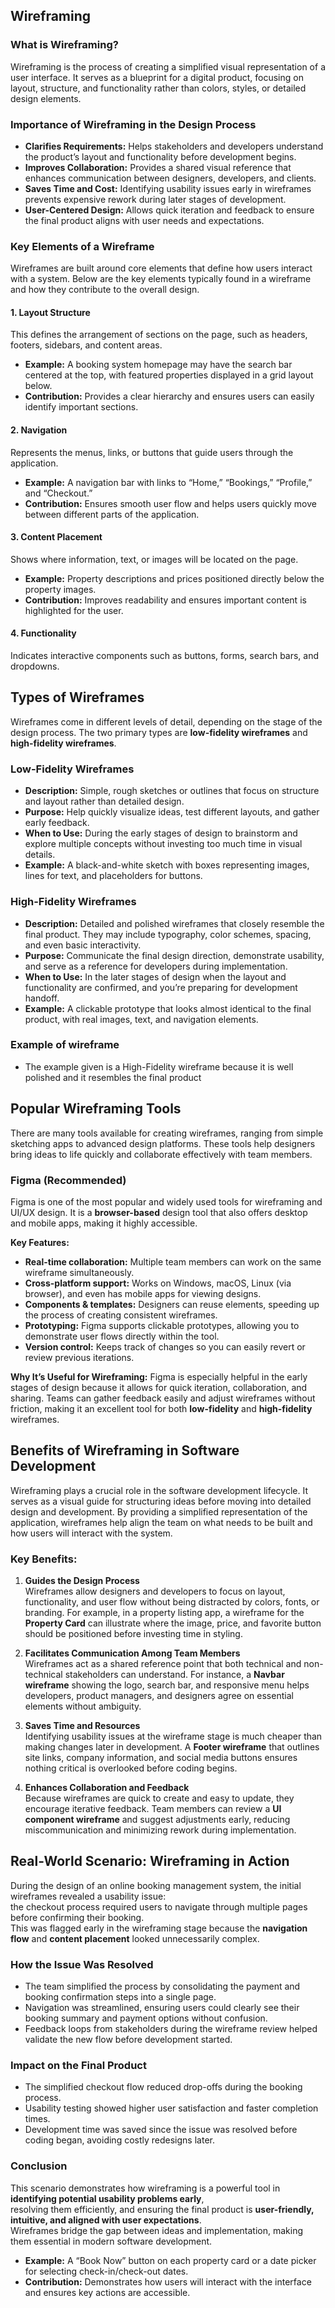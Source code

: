 ## Wireframing

### What is Wireframing?  
Wireframing is the process of creating a simplified visual representation of a user interface. It serves as a blueprint for a digital product, focusing on layout, structure, and functionality rather than colors, styles, or detailed design elements.  

### Importance of Wireframing in the Design Process  
- **Clarifies Requirements:** Helps stakeholders and developers understand the product’s layout and functionality before development begins.  
- **Improves Collaboration:** Provides a shared visual reference that enhances communication between designers, developers, and clients.  
- **Saves Time and Cost:** Identifying usability issues early in wireframes prevents expensive rework during later stages of development.  
- **User-Centered Design:** Allows quick iteration and feedback to ensure the final product aligns with user needs and expectations.  

### Key Elements of a Wireframe  

Wireframes are built around core elements that define how users interact with a system. Below are the key elements typically found in a wireframe and how they contribute to the overall design.  

#### 1. Layout Structure  
This defines the arrangement of sections on the page, such as headers, footers, sidebars, and content areas.  
- **Example:** A booking system homepage may have the search bar centered at the top, with featured properties displayed in a grid layout below.  
- **Contribution:** Provides a clear hierarchy and ensures users can easily identify important sections.  

#### 2. Navigation  
Represents the menus, links, or buttons that guide users through the application.  
- **Example:** A navigation bar with links to “Home,” “Bookings,” “Profile,” and “Checkout.”  
- **Contribution:** Ensures smooth user flow and helps users quickly move between different parts of the application.  

#### 3. Content Placement  
Shows where information, text, or images will be located on the page.  
- **Example:** Property descriptions and prices positioned directly below the property images.  
- **Contribution:** Improves readability and ensures important content is highlighted for the user.  

#### 4. Functionality  
Indicates interactive components such as buttons, forms, search bars, and dropdowns.  

## Types of Wireframes

Wireframes come in different levels of detail, depending on the stage of the design process. The two primary types are **low-fidelity wireframes** and **high-fidelity wireframes**.  

### Low-Fidelity Wireframes
- **Description:** Simple, rough sketches or outlines that focus on structure and layout rather than detailed design.  
- **Purpose:** Help quickly visualize ideas, test different layouts, and gather early feedback.  
- **When to Use:** During the early stages of design to brainstorm and explore multiple concepts without investing too much time in visual details.  
- **Example:** A black-and-white sketch with boxes representing images, lines for text, and placeholders for buttons.  

### High-Fidelity Wireframes
- **Description:** Detailed and polished wireframes that closely resemble the final product. They may include typography, color schemes, spacing, and even basic interactivity.  
- **Purpose:** Communicate the final design direction, demonstrate usability, and serve as a reference for developers during implementation.  
- **When to Use:** In the later stages of design when the layout and functionality are confirmed, and you’re preparing for development handoff.  
- **Example:** A clickable prototype that looks almost identical to the final product, with real images, text, and navigation elements.  

### Example of wireframe
- The example given is a High-Fidelity wireframe because it is well polished and it resembles the final product

## Popular Wireframing Tools

There are many tools available for creating wireframes, ranging from simple sketching apps to advanced design platforms. These tools help designers bring ideas to life quickly and collaborate effectively with team members.

### Figma (Recommended)
Figma is one of the most popular and widely used tools for wireframing and UI/UX design. It is a **browser-based** design tool that also offers desktop and mobile apps, making it highly accessible.

**Key Features:**
- **Real-time collaboration:** Multiple team members can work on the same wireframe simultaneously.  
- **Cross-platform support:** Works on Windows, macOS, Linux (via browser), and even has mobile apps for viewing designs.  
- **Components & templates:** Designers can reuse elements, speeding up the process of creating consistent wireframes.  
- **Prototyping:** Figma supports clickable prototypes, allowing you to demonstrate user flows directly within the tool.  
- **Version control:** Keeps track of changes so you can easily revert or review previous iterations.  

**Why It’s Useful for Wireframing:**
Figma is especially helpful in the early stages of design because it allows for quick iteration, collaboration, and sharing. Teams can gather feedback easily and adjust wireframes without friction, making it an excellent tool for both **low-fidelity** and **high-fidelity** wireframes.  

## Benefits of Wireframing in Software Development

Wireframing plays a crucial role in the software development lifecycle. It serves as a visual guide for structuring ideas before moving into detailed design and development. By providing a simplified representation of the application, wireframes help align the team on what needs to be built and how users will interact with the system.

### Key Benefits:

1. **Guides the Design Process**  
   Wireframes allow designers and developers to focus on layout, functionality, and user flow without being distracted by colors, fonts, or branding. For example, in a property listing app, a wireframe for the **Property Card** can illustrate where the image, price, and favorite button should be positioned before investing time in styling.

2. **Facilitates Communication Among Team Members**  
   Wireframes act as a shared reference point that both technical and non-technical stakeholders can understand. For instance, a **Navbar wireframe** showing the logo, search bar, and responsive menu helps developers, product managers, and designers agree on essential elements without ambiguity.

3. **Saves Time and Resources**  
   Identifying usability issues at the wireframe stage is much cheaper than making changes later in development. A **Footer wireframe** that outlines site links, company information, and social media buttons ensures nothing critical is overlooked before coding begins.

4. **Enhances Collaboration and Feedback**  
   Because wireframes are quick to create and easy to update, they encourage iterative feedback. Team members can review a **UI component wireframe** and suggest adjustments early, reducing miscommunication and minimizing rework during implementation.

## Real-World Scenario: Wireframing in Action  

During the design of an online booking management system, the initial wireframes revealed a usability issue:  
the checkout process required users to navigate through multiple pages before confirming their booking.  
This was flagged early in the wireframing stage because the **navigation flow** and **content placement** looked unnecessarily complex.  

### How the Issue Was Resolved  
- The team simplified the process by consolidating the payment and booking confirmation steps into a single page.  
- Navigation was streamlined, ensuring users could clearly see their booking summary and payment options without confusion.  
- Feedback loops from stakeholders during the wireframe review helped validate the new flow before development started.  

### Impact on the Final Product  
- The simplified checkout flow reduced drop-offs during the booking process.  
- Usability testing showed higher user satisfaction and faster completion times.  
- Development time was saved since the issue was resolved before coding began, avoiding costly redesigns later.  

### Conclusion  
This scenario demonstrates how wireframing is a powerful tool in **identifying potential usability problems early**,  
resolving them efficiently, and ensuring the final product is **user-friendly, intuitive, and aligned with user expectations**.  
Wireframes bridge the gap between ideas and implementation, making them essential in modern software development.  


- **Example:** A “Book Now” button on each property card or a date picker for selecting check-in/check-out dates.  
- **Contribution:** Demonstrates how users will interact with the interface and ensures key actions are accessible.  
